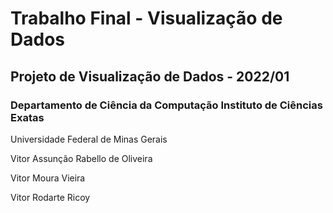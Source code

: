 # Trabalho Final - Visualização de Dados

## Projeto de Visualização de Dados - 2022/01 
### Departamento de Ciência da Computação Instituto de Ciências Exatas
Universidade Federal de Minas Gerais 

Vitor Assunção Rabello de Oliveira

Vitor Moura Vieira

Vitor Rodarte Ricoy

